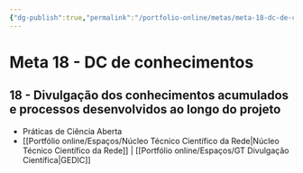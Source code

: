 ```yaml
---
{"dg-publish":true,"permalink":"/portfolio-online/metas/meta-18-dc-de-conhecimentos/","tags":["💼/🎯"],"created":"2024-02-14T12:36:19.273-03:00","updated":"2024-02-05T11:29:33.505-03:00"}
---
```



# Meta 18 - DC de conhecimentos

## 18 - Divulgação dos conhecimentos acumulados e processos desenvolvidos ao longo do projeto

- Práticas de Ciência Aberta
- [[Portfólio online/Espaços/Núcleo Técnico Científico da Rede\|Núcleo Técnico Científico da Rede]] | [[Portfólio online/Espaços/GT Divulgação Científica\|GEDIC]]